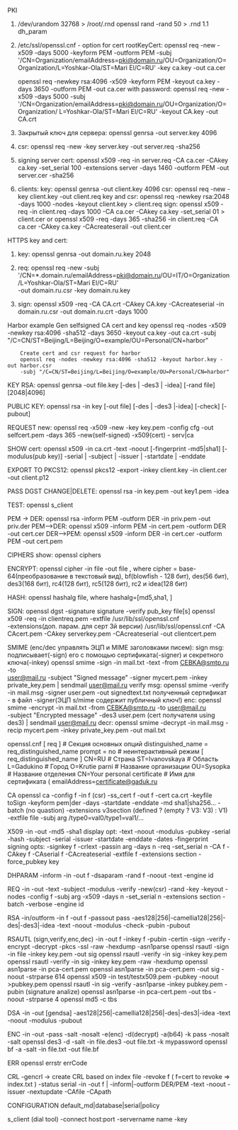 PKI 
  1. /dev/urandom 32768 > /root/.rnd
     openssl rand -rand 50 > .rnd
  1.1 dh_param
  2. /etc/ssl/openssl.cnf - option for cert
     rootKeyCert:
       openssl  req -new -x509 -days 5000 -keyform PEM -outform PEM
-subj '/CN=Organization/emailAddress=pki@domain.ru/OU=Organization/O=Organization/L=Yoshkar-Ola/ST=Mari El/C=RU'
       -key ca.key -out ca.cer

       openssl req -newkey rsa:4096 -x509
              -keyform PEM 
              -keyout ca.key 
              -days 3650 
              -outform PEM 
              -out ca.cer
       with password:
         openssl req -new -x509 -days 5000
          -subj '/CN=Organization/emailAddress=pki@domain.ru/OU=Organization/O=Organization/
             L=Yoshkar-Ola/ST=Mari El/C=RU' -keyout CA.key -out CA.crt

  3. Закрытый ключ для сервера:
       openssl genrsa -out server.key 4096
  4. csr:
       openssl req -new -key server.key -out server.req -sha256
  5. signing server cert:
       openssl x509 -req -in server.req -CA ca.cer -CAkey ca.key -set_serial 100
         -extensions server -days 1460 -outform PEM -out server.cer -sha256
  6. clients:
       key: openssl genrsa -out client.key 4096
       csr: openssl req -new -key client.key -out client.req
       key and csr: openssl req -newkey rsa:2048 -days 1000 -nodes -keyout client.key > client.req
       sign: openssl x509 -req -in client.req -days 1000 -CA ca.cer -CAkey ca.key -set_serial 01 > client.cer
       or
       openssl x509 -req -days 365 -sha256 -in client.req -CA ca.cer -CAkey ca.key 
         -CAcreateserail -out client.cer

HTTPS key and cert:
  1. key: openssl genrsa -out domain.ru.key 2048

  2. req: openssl req -new
     -subj '/CN=*.domain.ru/emailAddress=pki@domain.ru/OU=IT/O=Organization/L=Yoshkar-Ola/ST=Mari El/C=RU'\
     -out domain.ru.csr -key domain.ru.key
  3. sign: openssl x509 -req -CA CA.crt -CAkey CA.key -CAcreateserial
         -in domain.ru.csr -out domain.ru.crt -days 1000 

Harbor example
        Gen selfsigned CA cert and key
        openssl req -nodes -x509 -newkey rsa:4096 -sha512 -days 3650
        -keyout ca.key -out ca.crt
        -subj "/C=CN/ST=Beijing/L=Beijing/O=example/OU=Personal/CN=harbor"

        Create cert and csr request for harbor
        openssl req -nodes -newkey rsa:4096 -sha512 -keyout harbor.key -out harbor.csr
        -subj "/C=CN/ST=Beijing/L=Beijing/O=example/OU=Personal/CN=harbor"

KEY RSA: 
  openssl genrsa -out file.key [-des | -des3 | -idea] [-rand file] [2048|4096]
 
PUBLIC KEY:
  openssl rsa -in key [-out file] [-des | -des3 |-idea] [-check] [-pubout]

REQUEST new:
  openssl req -x509 -new -key key.pem -config cfg -out selfcert.pem -days 365
  -new(self-signed) -x509(cert) - serv|ca 

SHOW cert:
  openssl x509 -in ca.crt -text -noout  [-fingerprint -md5|sha1] [-modulus(pub key)]
   -serial | -subject | -issuer | -startdate | -enddate

EXPORT TO PKCS12: openssl pkcs12 -export -inkey client.key -in client.cer -out client.p12

PASS DGST CHANGE|DELETE: openssl rsa -in key.pem -out key1.pem -idea

TEST:
  openssl s_client

PEM -> DER: openssl rsa -inform PEM -outform DER -in priv.pem -out priv.der
PEM-->DER: openssl x509 -inform PEM -in cert.pem -outform DER -out cert.cer
DER-->PEM: openssl x509 -inform DER -in cert.cer -outform PEM -out cert.pem

CIPHERS show: openssl ciphers

ENCRYPT:
  openssl cipher -in file -out file , where cipher = base-64(преобразование в текстовый вид),
    bf(blowfish - 128 бит), des(56 бит), des3(168 бит), rc4(128 бит), rc5(128 бит), rc2 и idea(128 бит)
  
HASH: openssl hashalg file, where hashalg=[md5,sha1, ]

SIGN:
  openssl dgst -signature signature -verify pub_key file[s]
  openssl x509 -req -in clientreq.pem -extfile /usr/lib/ssl/openssl.cnf \
   -extensions(доп. парам. для серт 3й версии) /usr/lib/ssl/openssl.cnf 
   -CA CAcert.pem -CAkey serverkey.pem -CAcreateserial -out clientcert.pem

SMIME (enc/dec управлять ЭЦП и MIME заголовками писем):
 sign msg:
  подписывает(-sign) его с помощью сертификата(-signer) и секретного ключа(-inkey)
  openssl smime -sign -in mail.txt -text -from CEBKA@smtp.ru -to \
    user@mail.ru -subject "Signed message" -signer mycert.pem -inkey \
    private_key.pem | sendmail user@mail.ru
 verify msg:
  openssl smime -verify -in mail.msg -signer user.pem -out signedtext.txt
  полученный сертификат - в файл -signer(ЭЦП s/mime содержит публичный ключ!)
 enc:
  openssl smime -encrypt -in mail.txt -from CEBKA@smtp.ru -to user@mail.ru \
   -subject "Encrypted message" -des3 user.pem (cert получателя using des3) | sendmail user@mail.ru 
 decr:
  openssl smime -decrypt -in mail.msg -recip mycert.pem -inkey private_key.pem -out mail.txt

openssl.cnf
[ req ]  # Секция основных опций
distinguished_name = req_distinguished_name
prompt = no # неинтерактивный режим
[ req_distinguished_name ]
CN=RU  # Страна
ST=Ivanovskaya  # Область
L=Gadukino # Город
O=Krutie parni # Название организации
OU=Sysopka # Название отделения
CN=Your personal certificate # Имя для сертификата (
emailAddress=certificate@gaduk.ru

CA
  openssl ca -config f -in f (csr) -ss_cert f -out f -cert ca.crt -keyfile toSign -keyform pem|der -days
    -startdate -enddate -md sha1|sha256...  -batch (no quastion) -extensions v3section
  (defined ? (empty ? V3: V3) : V1) -extfile file  -subj arg /type0=val0/type1=val1/...

X509
  -in -out -md5 -sha1 
  display opt: -text -noout -modulus -pubkey -serial -hash -subject -serial
    -issuer -startdate -enddate -dates -fingerprint
  signing opts: -signkey f -crlext -passin arg -days n -req -set_serial n 
    -CA f  -CAkey f -CAserial f -CAcreateserial -extfile f -extensions section 
    -force_pubkey key

DHPARAM
  -inform -in -out f -dsaparam -rand f -noout -text -engine id

REQ
  -in -out -text -subject -modulus -verify -new(csr) -rand -key -keyout -nodes
  -config f -subj arg -x509 -days n  -set_serial n -extensions section -batch 
  -verbose -engine id

RSA
  -in/outform -in f  -out f -passout pass -aes128|256|-camellia128|256|-des|-des3|-idea
  -text -noout -modulus -check -pubin -pubout

RSAUTL (sign,verify,enc,dec)
  -in -out f -inkey f -pubin -certin -sign -verify -encrypt -decrypt
  -pkcs -ssl -raw -hexdump -asn1parse
         openssl rsautl -sign -in file -inkey key.pem -out sig
         openssl rsautl -verify -in sig -inkey key.pem
         openssl rsautl -verify -in sig -inkey key.pem -raw -hexdump
         openssl asn1parse -in pca-cert.pem
         openssl asn1parse -in pca-cert.pem -out sig -noout -strparse 614
         openssl x509 -in test/testx509.pem -pubkey -noout >pubkey.pem
         openssl rsautl -in sig -verify -asn1parse -inkey pubkey.pem -pubin (signature analize)
         openssl asn1parse -in pca-cert.pem -out tbs -noout -strparse 4
         openssl md5 -c tbs

DSA
  -in -out [gendsa] -aes128|256|-camellia128|256|-des|-des3|-idea
  -text -noout -modulus -pubout

ENC
  -in -out -pass -salt -nosalt -e(enc) -d(decrypt) -a(b64) -k pass -nosalt -salt
  openssl des3 -d -salt -in file.des3 -out file.txt -k mypassword
  openssl bf -a -salt -in file.txt -out file.bf

ERR
  openssl errstr errCode

CRL
  -gencrl -> create CRL based on index file
  -revoke f ( f=cert to revoke => index.txt )
  -status serial
  -in -out f | -inform|-outform DER/PEM -text -noout -issuer -nextupdate -CAfile -CApath

CONFIGURATION
  default_md|database|serial|policy

s_client (dial tool)
  -connect host:port
  -servername name -key
